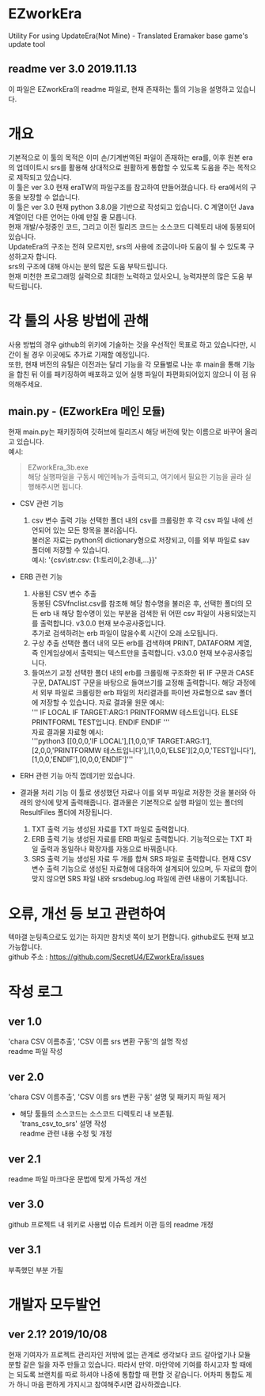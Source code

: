 # EZworkEra
Utility For using UpdateEra(Not Mine) - Translated Eramaker base game's update tool

## readme ver 3.0 2019.11.13
이 파일은 EZworkEra의 readme 파일로, 현재 존재하는 툴의 기능을 설명하고 있습니다.  

# 개요
기본적으로 이 툴의 목적은 이미 손/기계번역된 파일이 존재하는 era를, 이후 원본 era의 업데이트시 srs를 활용해 상대적으로 원활하게 통합할 수 있도록 도움을 주는 목적으로 제작되고 있습니다.  
이 툴은 ver 3.0 현재 eraTW의 파일구조를 참고하여 만들어졌습니다. 타 era에서의 구동을 보장할 수 없습니다.  
이 툴은 ver 3.0 현재 python 3.8.0을 기반으로 작성되고 있습니다. C 계열이던 Java 계열이던 다른 언어는 아예 만질 줄 모릅니다.  
현재 개발/수정중인 코드, 그리고 이전 릴리즈 코드는 소스코드 디렉토리 내에 동봉되어 있습니다.  
UpdateEra의 구조는 전혀 모르지만, srs의 사용에 조금이나마 도움이 될 수 있도록 구성하고자 합니다.  
srs의 구조에 대해 아시는 분의 많은 도움 부탁드립니다.  
현재 미천한 프로그래밍 실력으로 최대한 노력하고 있사오니, 능력자분의 많은 도움 부탁드립니다.  

# 각 툴의 사용 방법에 관해
사용 방법의 경우 github의 위키에 기술하는 것을 우선적인 목표로 하고 있습니다만, 시간이 될 경우 이곳에도 추가로 기재할 예정입니다.  
또한, 현재 버전의 유틸은 이전과는 달리 기능을 각 모듈별로 나눈 후 main을 통해 기능을 합친 뒤 이를 패키징하여 배포하고 있어 실행 파일이 파편화되어있지 않으니 이 점 유의해주세요.  
## main.py - (EZworkEra 메인 모듈)
현재 main.py는 패키징하여 깃허브에 릴리즈시 해당 버전에 맞는 이름으로 바꾸어 올리고 있습니다.  
예시:
> EZworkEra_3b.exe  
해당 실행파일을 구동시 메인메뉴가 출력되고, 여기에서 필요한 기능을 골라 실행해주시면 됩니다.  
* CSV 관련 기능
  1. csv 변수 출력 기능
선택한 폴더 내의 csv를 크롤링한 후 각 csv 파일 내에 선언되어 있는 모든 항목을 불러옵니다.  
불러온 자료는 python의 dictionary형으로 저장되고, 이를 외부 파일로 sav 폴더에 저장할 수 있습니다.  
예시: '{csv\str.csv: {1:토리이,2:경내,...}}'
* ERB 관련 기능
  1. 사용된 CSV 변수 추출  
  동봉된 CSVfnclist.csv를 참조해 해당 함수명을 불러온 후, 선택한 폴더의 모든 erb 내 해당 함수명이 있는 부분을 검색한 뒤 어떤 csv 파일이 사용되었는지를 출력합니다. v3.0.0 현재 보수공사중입니다.  
  추가로 검색하려는 erb 파일이 많을수록 시간이 오래 소모됩니다.
  2. 구상 추출
  선택한 폴더 내의 모든 erb를 검색하며 PRINT, DATAFORM 계열, 즉 인게임상에서 출력되는 텍스트만을 출력합니다. v3.0.0 현재 보수공사중입니다.
  3. 들여쓰기 교정
  선택한 폴더 내의 erb를 크롤링해 구조화한 뒤 IF 구문과 CASE 구문, DATALIST 구문을 바탕으로 들여쓰기를 교정해 출력합니다. 해당 과정에서 외부 파일로 크롤링한 erb 파일의 처리결과를 파이썬 자료형으로 sav 폴더에 저장할 수 있습니다.
  자료 결과물 원문 예시:  
  '''
  IF LOCAL
  IF TARGET:ARG:1
  PRINTFORMW 테스트입니다.
  ELSE
  PRINTFORML TEST입니다.
  ENDIF
  ENDIF
  '''  
  자료 결과물 자료형 예시:  
  '''python3
  [[0,0,0,'IF LOCAL'],[1,0,0,'IF TARGET:ARG:1'],[2,0,0,'PRINTFORMW 테스트입니다'],[1,0,0,'ELSE'][2,0,0,'TEST입니다'],[1,0,0,'ENDIF'],[0,0,0,'ENDIF']'''  

* ERH 관련 기능
아직 껍데기만 있습니다.  
* 결과물 처리 기능
이 툴로 생성했던 자료나 이를 외부 파일로 저장한 것을 불러와 아래의 양식에 맞게 출력해줍니다. 결과물은 기본적으로 실행 파일이 있는 폴더의 ResultFiles 폴더에 저장됩니다.  
  1. TXT 출력 기능
  생성된 자료를 TXT 파일로 출력합니다.
  2. ERB 출력 기능
  생성된 자료를 ERB 파일로 출력합니다. 기능적으로는 TXT 파일 출력과 동일하나 확장자를 자동으로 바꿔줍니다.
  3. SRS 출력 기능
  생성된 자료 두 개를 합쳐 SRS 파일로 출력합니다. 현재 CSV 변수 출력 기능으로 생성된 자료형에 대응하여 설계되어 있으며, 두 자료의 합이 맞지 않으면 SRS 파일 내와 srsdebug.log 파일에 관련 내용이 기록됩니다.

# 오류, 개선 등 보고 관련하여
텍마갤 눈팅족으로도 있기는 하지만 참치넷 쪽이 보기 편합니다. github로도 현재 보고 가능합니다.  
github 주소 : https://github.com/SecretU4/EZworkEra/issues  

# 작성 로그
## ver 1.0
'chara CSV 이름추출', 'CSV 이름 srs 변환 구동'의 설명 작성  
readme 파일 작성  
## ver 2.0
'chara CSV 이름추출', 'CSV 이름 srs 변환 구동' 설명 및 패키지 파일 제거  
  * 해당 툴들의 소스코드는 소스코드 디렉토리 내 보존됨.  
'trans_csv_to_srs' 설명 작성  
readme 관련 내용 수정 및 개정  
## ver 2.1
readme 파일 마크다운 문법에 맞게 가독성 개선  
## ver 3.0
github 프로젝트 내 위키로 사용법 이슈 트레커 이관 등의 readme 개정  
## ver 3.1
부족했던 부분 가필

# 개발자 모두발언
## ver 2.1? 2019/10/08
현재 기여자가 프로젝트 관리자인 저밖에 없는 관계로 생각보다 코드 갈아엎기나 모듈 분할 같은 일을 자주 만들고 있습니다. 따라서 만약. 마안약에 기여를 하시고자 할 때에는 되도록 브랜치를 따로 하셔야 나중에 통합할 때 편할 것 같습니다. 어차피 통합도 제가 하니 마음 편하게 가지시고 참여해주시면 감사하겠습니다.
